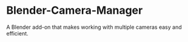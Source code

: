 # Blender-Camera-Manager
A Blender add-on that makes working with multiple cameras easy and efficient.
